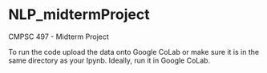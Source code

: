 # NLP_midtermProject
CMPSC 497 - Midterm Project

To run the code upload the data onto Google CoLab or make sure it is in the same directory as your Ipynb. Ideally, run it in Google CoLab.
